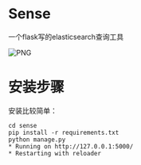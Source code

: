 Sense
=====

一个flask写的elasticsearch查询工具

  ![PNG](https://raw.githubusercontent.com/lufeng4828/sense/master/sense.png)


安装步骤
===========
  
  安装比较简单：

    cd sense
    pip install -r requirements.txt
    python manage.py
    * Running on http://127.0.0.1:5000/
    * Restarting with reloader
